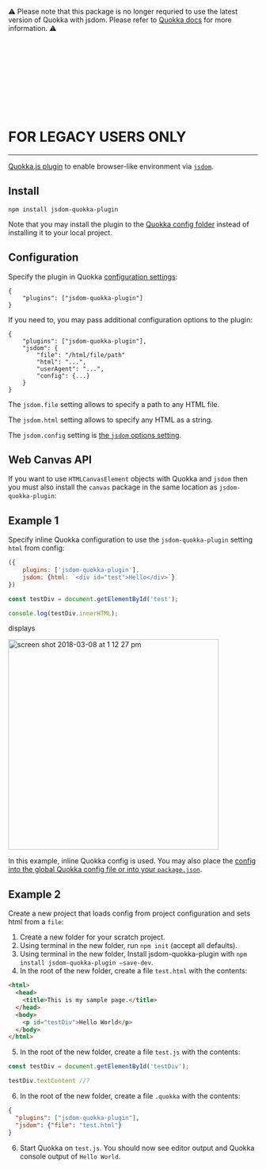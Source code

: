 :warning: Please note that this package is no longer requried to use the latest version of Quokka with jsdom. Please refer to [Quokka docs](https://quokkajs.com/docs/configuration.html#jsdom) for more information. :warning:

<p>&nbsp;</p>
<p>&nbsp;</p>
<p>&nbsp;</p>
<p>&nbsp;</p>
<p>&nbsp;</p>

# FOR LEGACY USERS ONLY

-----

[Quokka.js plugin](https://quokkajs.com/) to enable browser-like environment via [`jsdom`](https://github.com/tmpvar/jsdom).

## Install

```
npm install jsdom-quokka-plugin
```

Note that you may install the plugin to the [Quokka config folder](https://quokkajs.com/docs/configuration.html#global-config-file) instead of installing it to your local project.

## Configuration

Specify the plugin in Quokka [configuration settings](https://quokkajs.com/docs/configuration.html):

```
{
    "plugins": ["jsdom-quokka-plugin"]
}
```

If you need to, you may pass additional configuration options to the plugin:

```
{
    "plugins": ["jsdom-quokka-plugin"],
    "jsdom": {
        "file": "/html/file/path"
        "html": "...",
        "userAgent": "...",
        "config": {...}
    }
}
```

The `jsdom.file` setting allows to specify a path to any HTML file.

The `jsdom.html` setting allows to specify any HTML as a string.

The `jsdom.config` setting is [the `jsdom` options setting](https://github.com/jsdom/jsdom#customizing-jsdom).

## Web Canvas API

If you want to use `HTMLCanvasElement` objects with Quokka and `jsdom` then you must also install the `canvas` package in the same
 location as `jsdom-quokka-plugin`:

## Example 1

Specify inline Quokka configuration to use the `jsdom-quokka-plugin` setting `html` from config:

```javascript
({
    plugins: ['jsdom-quokka-plugin'],
    jsdom: {html: `<div id="test">Hello</div>`}
})

const testDiv = document.getElementById('test');

console.log(testDiv.innerHTML);
```

displays


<img width="425" alt="screen shot 2018-03-08 at 1 12 27 pm" src="https://user-images.githubusercontent.com/979966/37131065-616edeea-22d2-11e8-98c5-0aa518b8e73e.png">

In this example, inline Quokka config is used. You may also place the [config into the global Quokka config file or into your `package.json`](https://quokkajs.com/docs/configuration.html).

## Example 2

Create a new project that loads config from project configuration and sets html from a `file`:

1. Create a new folder for your scratch project.
2. Using terminal in the new folder, run `npm init` (accept all defaults).
3. Using terminal in the new folder, Install jsdom-quokka-plugin with `npm install jsdom-quokka-plugin –save-dev`.
4. In the root of the new folder, create a file `test.html` with the contents:
```html
<html>
  <head>
    <title>This is my sample page.</title>
  </head>
  <body>
    <p id="testDiv">Hello World</p>
  </body>
</html>
```

5. In the root of the new folder, create a file `test.js` with the contents:
```javascript
const testDiv = document.getElementById('testDiv');

testDiv.textContent //?
```

6. In the root of the new folder, create a file `.quokka` with the contents:
```json
{
  "plugins": ["jsdom-quokka-plugin"],
  "jsdom": {"file": "test.html"}
}
```

6. Start Quokka on `test.js`. You should now see editor output and Quokka console output of `Hello World`.
